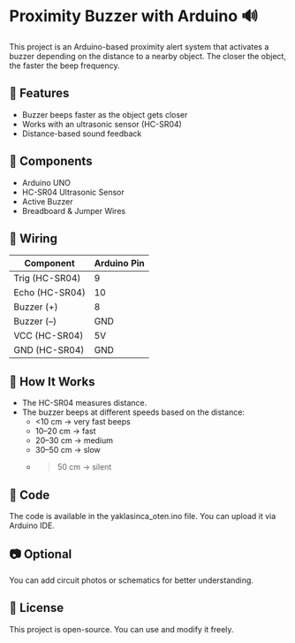# Proximity Buzzer with Arduino 🔊

This project is an Arduino-based proximity alert system that activates a buzzer depending on the distance to a nearby object. The closer the object, the faster the beep frequency.

## 📌 Features
- Buzzer beeps faster as the object gets closer
- Works with an ultrasonic sensor (HC-SR04)
- Distance-based sound feedback

## 🧰 Components
- Arduino UNO
- HC-SR04 Ultrasonic Sensor
- Active Buzzer
- Breadboard & Jumper Wires

## 🔌 Wiring
| Component     | Arduino Pin |
|---------------|--------------|
| Trig (HC-SR04) | 9           |
| Echo (HC-SR04) | 10          |
| Buzzer (+)     | 8           |
| Buzzer (–)     | GND         |
| VCC (HC-SR04)  | 5V          |
| GND (HC-SR04)  | GND         |

## 🧠 How It Works
- The HC-SR04 measures distance.
- The buzzer beeps at different speeds based on the distance:
  - <10 cm → very fast beeps
  - 10–20 cm → fast
  - 20–30 cm → medium
  - 30–50 cm → slow
  - >50 cm → silent

## 📝 Code
The code is available in the yaklasinca_oten.ino file. You can upload it via Arduino IDE.

## 📷 Optional
You can add circuit photos or schematics for better understanding.

## 🪪 License
This project is open-source. You can use and modify it freely.
